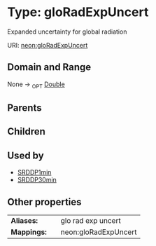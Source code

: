 
# Type: gloRadExpUncert


Expanded uncertainty for global radiation

URI: [neon:gloRadExpUncert](https://data.neonscience.org/gloRadExpUncert)


## Domain and Range

None ->  <sub>OPT</sub> [Double](types/Double.md)

## Parents


## Children


## Used by

 * [SRDDP1min](SRDDP1min.md)
 * [SRDDP30min](SRDDP30min.md)

## Other properties

|  |  |  |
| --- | --- | --- |
| **Aliases:** | | glo rad exp uncert |
| **Mappings:** | | neon:gloRadExpUncert |

